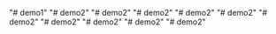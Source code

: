 "# demo1" 
"# demo2" 
"# demo2" 
"# demo2" 
"# demo2" 
"# demo2" 
"# demo2" 
"# demo2" 
"# demo2" 
"# demo2" 
"# demo2" 
